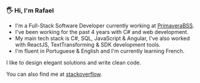 

### 🖐 Hi, I'm Rafael
- I'm a Full-Stack Software Developer currently working at [PrimaveraBSS](https://www.linkedin.com/company/primaverabss/).
- I've been working for the past 4 years with C# and web development.
- My main tech stack is C#, SQL, JavaScript & Angular, I've also worked with ReactJS, TextTransforming & SDK development tools.
- I'm fluent in Portuguese & English and I'm currently learning French.

I like to design elegant solutions and write clean code.

You can also find me at [stackoverflow](https://stackoverflow.com/users/7586354/rafael-duarte).

